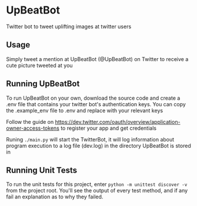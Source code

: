 # UpBeatBot
Twitter bot to tweet uplifting images at twitter users

## Usage
Simply tweet a mention at UpBeatBot (@UpBeatBot) on Twitter to receive a cute picture tweeted at you

## Running UpBeatBot
To run UpBeatBot on your own, download the source code and create a .env file that contains your twitter bot's authentication keys. You can copy the .example_env file to .env and replace with your relevant keys

Follow the guide on https://dev.twitter.com/oauth/overview/application-owner-access-tokens to register your app and get credentials

Runing `./main.py` will start the TwitterBot, it will log information about program execution to a log file (dev.log)
in the directory UpBeatBot is stored in

## Running Unit Tests
To run the unit tests for this project, enter `python -m unittest discover -v` from the project root. You'll see the output
of every test method, and if any fail an explanation as to why they failed.
